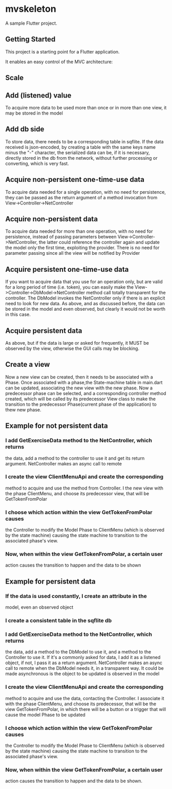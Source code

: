 # mvskeleton

A sample Flutter project.

## Getting Started

This project is a starting point for a Flutter application.

It enables an easy control of the MVC architecture: 


## Scale


## Add (listened) value 

To acquire more data to be used more than once or in more than one view,
it may be stored in the model

## Add db side 

To store data, there needs to be a corresponding table in sqflite. If
the data received is json-encoded, by creating a table with the same
keys name minus the \"-\" character, the serialized data can be, if it
is necessary, directly stored in the db from the network, without
further processing or converting, which is very fast.

## Acquire non-persistent one-time-use data 

To acquire data needed for a single operation, with no need for
persistence, they can be passed as the return argument of a method
invocation from View-\>Controller-\>NetController

## Acquire non-persistent data 

To acquire data needed for more than one operation, with no need for
persistence, instead of passing parameters between
View-\>Controller-\>NetController, the latter could reference the
controller again and update the model only the first time, exploiting
the provider. There is no need for parameter passing since all the view
will be notified by Provider

## Acquire persistent one-time-use data 

If you want to acquire data that you use for an operation only, but are
valid for a long period of time (i.e. token), you can easily make the
View-\>Controller-\>DbModel-\>NetController method call totally
transparent for the controller. The DbModel invokes the NetController
only if there is an explicit need to look for new data. As above, and as
discussed before, the data can be stored in the model and even observed,
but clearly it would not be worth in this case.

## Acquire persistent data 

As above, but if the data is large or asked for frequently, it MUST be
observed by the view, otherwise the GUI calls may be blocking.

## Create a view 

Now a new view can be created, then it needs to be associated with a
Phase. Once associated with a phase,the State-machine table in main.dart
can be updated, associating the new view with the new phase. Now a
predecessor phase can be selected, and a corresponding controller method
created, which will be called by its predecessor View class to make the
transition to the predecessor Phase(current phase of the application) to
thew new phase.

## Example for not persistent data 

  

 ###  I add GetExerciseData method to the NetController, which returns
the data, add a method to the controller to use it and get its return
argument. NetController makes an async call to remote

 ### I create the view ClientMenuApi and create the corresponding
method to acquire and use the method from Controller. I the new view
with the phase ClientMenu, and choose its predecessor view, that will be
GetTokenFromPolar

 ### I choose which action within the view GetTokenFromPolar causes
the Controller to modify the Model Phase to ClientMenu (which is
observed by the state machine) causing the state machine to transition
to the associated phase\'s view.

 ### Now, when within the view GetTokenFromPolar, a certain user
action causes the transition to happen and the data to be shown

   

## Example for persistent data 

  

 ### If the data is used constantly, I create an attribute in the
model, even an observed object

 ### I create a consistent table in the sqflite db

 ### I add GetExerciseData method to the NetController, which returns
the data, add a method to the DbModel to use it, and a method to the
Controller to use it. If it\'s a commonly asked for data, I add it as a
listened object, if not, I pass it as a return argument. NetController
makes an async call to remote when the DbModel needs it, in a
transparent way. It could be made asynchronous is the object to be
updated is observed in the model

 ### I create the view ClientMenuApi and create the corresponding
method to acquire and use the data, contacting the Controller. I
associate it with the phase ClientMenu, and choose its predecessor, that
will be the view GetTokenFromPolar, in which there will be a button or a
trigger that will cause the model Phase to be updated

 ### I choose which action within the view GetTokenFromPolar causes
the Controller to modify the Model Phase to ClientMenu (which is
observed by the state machine) causing the state machine to transition
to the associated phase\'s view.

 ### Now, when within the view GetTokenFromPolar, a certain user
action causes the transition to happen and the data to be shown.

   
